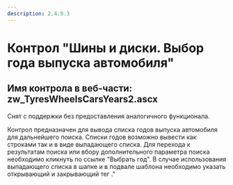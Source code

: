 ```yaml
---
description: 2.4.9.3
---
```


# Контрол "Шины и диски. Выбор года выпуска автомобиля"

## Имя контрола в веб-части: zw\_TyresWheelsCarsYears2.ascx

Снят с поддержки без предоставления аналогичного функционала.

Контрол предназначен для вывода списка годов выпуска автомобиля для дальнейшего поиска. Списки годов возможно вывести как строками так и в виде выпадающего списка. Для перехода к результатам поиска или вбору дополнительного параметра поиска необходимо кликнуть по ссылке "Выбрать год". В случае использования выпадающего списка в шапке и в подвале шаблона необходимо указать открывающий и закрывающий тег ."


